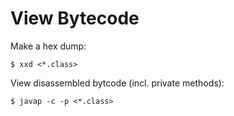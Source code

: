 # View Bytecode

Make a hex dump:

```console
$ xxd <*.class>
```

View disassembled bytcode (incl. private methods):

```console
$ javap -c -p <*.class>
```
